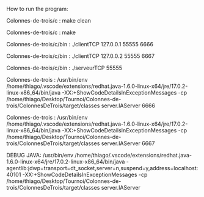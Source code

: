 How to run the program:

Colonnes-de-trois/c : make clean

Colonnes-de-trois/c : make

Colonnes-de-trois/c/bin : ./clientTCP 127.0.0.1 55555 6666

Colonnes-de-trois/c/bin : ./clientTCP 127.0.0.2 55555 6667

Colonnes-de-trois/c/bin : ./serveurTCP 55555

Colonnes-de-trois : /usr/bin/env /home/thiago/.vscode/extensions/redhat.java-1.6.0-linux-x64/jre/17.0.2-linux-x86_64/bin/java -XX:+ShowCodeDetailsInExceptionMessages -cp /home/thiago/Desktop/Tournoi/Colonnes-de-trois/ColonnesDeTrois/target/classes server.IAServer 6666

Colonnes-de-trois : /usr/bin/env /home/thiago/.vscode/extensions/redhat.java-1.6.0-linux-x64/jre/17.0.2-linux-x86_64/bin/java -XX:+ShowCodeDetailsInExceptionMessages -cp /home/thiago/Desktop/Tournoi/Colonnes-de-trois/ColonnesDeTrois/target/classes server.IAServer 6667

DEBUG JAVA: /usr/bin/env /home/thiago/.vscode/extensions/redhat.java-1.6.0-linux-x64/jre/17.0.2-linux-x86_64/bin/java -agentlib:jdwp=transport=dt_socket,server=n,suspend=y,address=localhost:40101 -XX:+ShowCodeDetailsInExceptionMessages -cp /home/thiago/Desktop/Tournoi/Colonnes-de-trois/ColonnesDeTrois/target/classes server.IAServer
